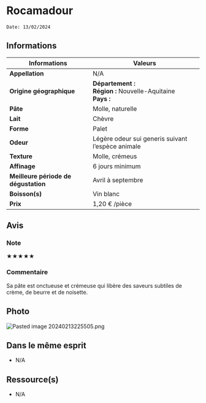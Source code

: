 # Rocamadour
```
Date: 13/02/2024
```
## Informations

| Informations | Valeurs |
| ---- | ---- |
| **Appellation** | N/A |
| **Origine géographique** | **Département :** <br>**Région :** Nouvelle-Aquitaine<br>**Pays :**   |
| **Pâte** | Molle, naturelle |
| **Lait** | Chèvre |
| **Forme** | Palet |
| **Odeur** | Légère odeur sui generis suivant l’espèce animale |
| **Texture** | Molle, crémeus |
| **Affinage** | 6 jours minimum |
| **Meilleure période de dégustation** | Avril à septembre |
| **Boisson(s)** | Vin blanc |
| **Prix** | 1,20 € /pièce |

## Avis
### Note
★★★★★
### Commentaire
Sa pâte est onctueuse et crémeuse qui libère des saveurs subtiles de crème, de beurre et de noisette.

## Photo
![Pasted image 20240213225505.png](./M%C3%A9dias/Pasted%20image%2020240213225505.png)

## Dans le même esprit
* N/A

## Ressource(s)
* N/A